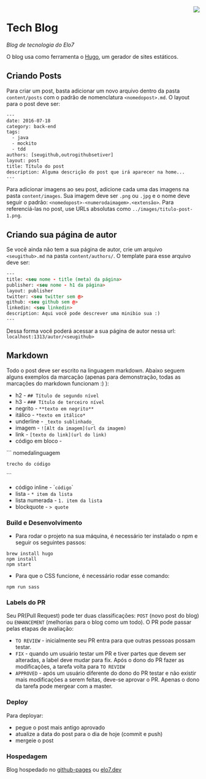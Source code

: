 <img align="right" src="https://images.elo7.com.br/assets/v3/desktop/svg/logo-elo7.svg" />

# Tech Blog
*Blog de tecnologia do Elo7*

O blog usa como ferramenta o [Hugo](https://gohugo.io/), um gerador de sites estáticos.

## Criando Posts

Para criar um post, basta adicionar um novo arquivo dentro da pasta ``content/posts`` com o padrão de nomenclatura ``<nomedopost>.md``. O layout para o post deve ser:
```html
---
date: 2016-07-18
category: back-end
tags:
  - java
  - mockito
  - tdd
authors: [seugithub,outrogithubsetiver]
layout: post
title: Título do post
description: Alguma descrição do post que irá aparecer na home...
---
```

Para adicionar imagens ao seu post, adicione cada uma das imagens na pasta ``content/images``. Sua imagem deve ser ``.png`` ou ``.jpg`` e o nome deve seguir o padrão: ``<nomedopost>-<numerodaimagem>.<extensão>``. Para referenciá-las no post, use URLs absolutas como ``../images/titulo-post-1.png``.

## Criando sua página de autor
Se você ainda não tem a sua página de autor, crie um arquivo ``<seugithub>.md`` na pasta ``content/authors/``.
O template para esse arquivo deve ser:
```html
---
title: <seu nome - title (meta) da página>
publisher: <seu nome - h1 da página>
layout: publisher
twitter: <seu twitter sem @>
github: <seu github sem @>
linkedin: <seu linkedin>
description: Aqui você pode descrever uma minibio sua :)
---
```

Dessa forma você poderá acessar a sua página de autor nessa url: ``localhost:1313/autor/<seugithub>``

## Markdown
Todo o post deve ser escrito na linguagem markdown. Abaixo seguem alguns exemplos da marcação (apenas para demonstração, todas as marcações do markdown funcionam :) ):
* h2 - ``## Título de segundo nível``
* h3 - ``### Título de terceiro nível``
* negrito - ``**texto em negrito**``
* itálico - ``*texto em itálico*``
* underline - ``_texto sublinhado_``
* imagem - ``![Alt da imagem](url da imagem)``
* link - ``[texto do link](url do link)``
* código em bloco -

\`\`\` nomedalinguagem

``
trecho do código
``

\`\`\`

* código inline - \```código``\`
* lista - ``* item da lista``
* lista numerada - ``1. item da lista``
* blockquote - ``> quote``

### Build e Desenvolvimento

- Para rodar o projeto na sua máquina, é necessário ter instalado o npm e seguir os seguintes passos:

```
brew install hugo
npm install
npm start
```

- Para que o CSS funcione, é necessário rodar esse comando:

```
npm run sass
```

### Labels do PR
Seu PR(Pull Request) pode ter duas classificações: ``POST`` (novo post do blog) ou ``ENHANCEMENT`` (melhorias para o blog como um todo).
O PR pode passar pelas etapas de avaliação:
* ``TO REVIEW`` - inicialmente seu PR entra para que outras pessoas possam testar.
* ``FIX`` - quando um usuário testar um PR e tiver partes que devem ser alteradas, a label deve mudar para fix. Após o dono do PR fazer as modificações, a tarefa volta para ``TO REVIEW``
* ``APPROVED`` - após um usuário diferente do dono do PR testar e não existir mais modificações a serem feitas, deve-se aprovar o PR. Apenas o dono da tarefa pode mergear com a master.

### Deploy
Para deployar:
- pegue o post mais antigo aprovado
- atualize a data do post para o dia de hoje (commit e push)
- mergeie o post

### Hospedagem

Blog hospedado no [github-pages](https://elo7.github.io/tech-blog) ou [elo7.dev](https://elo7.dev)
